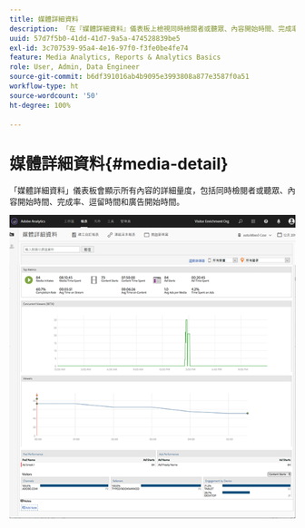 ```yaml
---
title: 媒體詳細資料
description: 「在『媒體詳細資料』儀表板上檢視同時檢閱者或聽眾、內容開始時間、完成率、逗留時間和廣告開始時間的詳細量度。」
uuid: 57d7f5b0-41dd-41d7-9a5a-474528839be5
exl-id: 3c707539-95a4-4e16-97f0-f3fe0be4fe74
feature: Media Analytics, Reports & Analytics Basics
role: User, Admin, Data Engineer
source-git-commit: b6df391016ab4b9095e3993808a877e3587f0a51
workflow-type: ht
source-wordcount: '50'
ht-degree: 100%

---
```


# 媒體詳細資料{#media-detail}

「媒體詳細資料」儀表板會顯示所有內容的詳細量度，包括同時檢閱者或聽眾、內容開始時間、完成率、逗留時間和廣告開始時間。

![](assets/media_detail.png)
